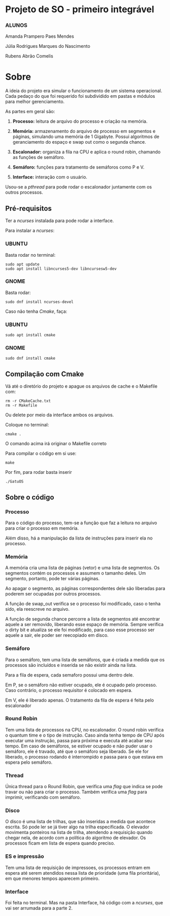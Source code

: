 # Projeto de SO - primeiro integrável

### ALUNOS

Amanda Prampero Paes Mendes

Júlia Rodrigues Marques do Nascimento

Rubens Abrão Comelis

# Sobre

A ideia do projeto era simular o funcionamento de um sistema operacional. Cada pedaço do que foi requerido foi subdividido em pastas e módulos para  melhor gerenciamento.


As partes em geral são:

1. **Processo:** leitura de arquivo do processo e criação na memória.

2. **Memória:** armazenamento do arquivo de processo em segmentos e páginas, simulando uma memória de 1 Gigabyte. Possui algoritmos de geranciamento do espaço e swap out como o segunda chance.

3. **Escalonador:** organiza a fila na CPU e aplica o round robin, chamando as funções de semáforo.

4. **Semáforo:** funções para tratamento de semáforos como P e V.

5. **Interface:** interação com o usuário.

Usou-se a *pthread* para pode rodar o escalonador juntamente com os outros processos.

## Pré-requisitos

Ter a *ncurses* instalada para pode rodar a interface. 

Para instalar a *ncurses*:

### UBUNTU

Basta rodar no terminal:

    sudo apt update
    sudo apt install libncurses5-dev libncursesw5-dev

### GNOME

Basta rodar:

    sudo dnf install ncurses-devel

Caso não tenha *Cmake*, faça:

### UBUNTU

    sudo apt install cmake

### GNOME

    sudo dnf install cmake

## Compilação com Cmake

Vá até o diretório do projeto  e apague os arquivos de cache e o Makefile com:

    rm -r CMakeCache.txt
    rm -r Makefile

Ou delete por meio da interface ambos os arquivos.

Coloque no terminal:

    cmake .

O comando acima irá originar o Makefile correto

Para compilar o código em si use:

    make

Por fim, para rodar basta inserir

    ./GatuOS

## Sobre o código

### Processo

Para o código do processo, tem-se a função que faz a leitura no arquivo para criar o processo em memória.

Além disso, há a manipulação da lista de instruções para inserir ela no processo.

### Memória

A memória cria uma lista de páginas (vetor) e uma lista de segmentos. Os segmentos contém os processos e assumem o tamanho deles. Um segmento, portanto, pode ter várias páginas.

Ao apagar o segmento, as páginas correspondentes dele são liberadas para poderem ser ocupadas por outros processos.

A função de swap_out verifica se o processo foi modificado, caso o tenha sido, ela reescreve no arquivo.

A função de segunda chance percorre a lista de segmentos até encontrar aquele a ser removido, liberando esse espaço de memória. Sempre verifica o dirty bit e atualiza se ele foi modificado, para caso esse processo ser aquele a sair, ele poder ser reecopiado em disco.

### Semáforo

Para o semáforo, tem uma lista de semáforos, que é criada a medida que os processos são incluídos e inserida se não existir ainda na lista.

Para a fila de espera, cada semaforo possui uma dentro dele.

Em P, se o semáforo não estiver ocupado, ele é ocupado pelo processo. Caso contrário, o processo requisitor é colocado em espera.

Em V, ele é liberado apenas. O tratamento da fila de espera é feita pelo escalonador

### Round Robin

Tem uma lista de processos na CPU, no escalonador. O round robin verifica o quantum time e o tipo de instrução. Caso ainda tenha tempo de CPU após executar uma instrução, passa para próxima e executa até acabar seu tempo. Em caso de semáforos, se estiver ocupado e não puder usar o semáforo, ele é travado, até que o semáforo seja liberado. Se ele for liberado, o processo rodando é interrompido e passa para o que estava em espera pelo semáforo.

### Thread

Única thread para o Round Robin, que verifica uma *flag* que indica se pode travar ou não para criar o processo. Também verifica uma *flag* para imprimir, verificando com semáforo. 

### Disco

O disco é uma lista de trilhas, que são inseridas a medida que acontece escrita. Só pode ler se já tiver algo na trilha especificada. O elevador movimenta ponteiros na lista de trilha, atendendo a requisição quando chegar nela, de acordo com a política do algoritmo de elevador. Os processos ficam em lista de espera quando preciso.

### ES e impressão

Tem uma lista de requisição de impressoes, os processos entram em espera até serem atendidos nessa lista de prioridade (uma fila prioritária), em que menores tempos aparecem primeiro.

### Interface

Foi feita no terminal. Mas na pasta Interface, há código com a *ncurses*, que vai ser arrumada para a parte 2.
